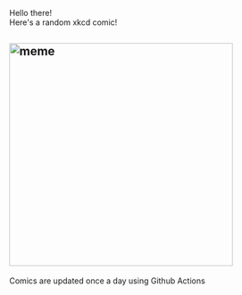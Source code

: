 Hello there! <br>Here's a random xkcd comic!<br>
## <img src="https://imgs.xkcd.com/comics/every_seven_seconds.png" alt="meme" width="400"/><br>
Comics are updated once a day using Github Actions